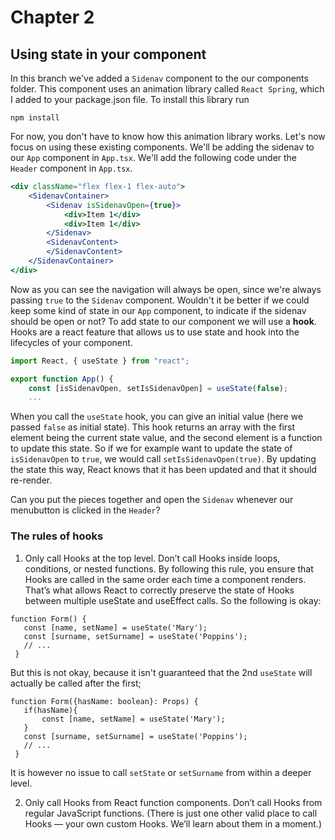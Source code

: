 # Chapter 2

## Using state in your component

In this branch we've added a `Sidenav` component to the our components folder. 
This component uses an animation library called `React Spring`, which I added to your package.json file.
To install this library run
```
npm install 
```

For now, you don't have to know how this animation library works. 
Let's now focus on using these existing components. We'll be adding the sidenav to our `App` component in `App.tsx`.
We'll add the following code under the `Header` component in `App.tsx`.

```jsx harmony
<div className="flex flex-1 flex-auto">
    <SidenavContainer>
        <Sidenav isSidenavOpen={true}>
            <div>Item 1</div>
            <div>Item 1</div>
        </Sidenav>
        <SidenavContent>
        </SidenavContent>
    </SidenavContainer>
</div>
```

Now as you can see the navigation will always be open, since we're always passing `true` to the `Sidenav` component.
Wouldn't it be better if we could keep some kind of state in our `App` component, to indicate if the sidenav should be open or not?
To add state to our component we will use a **hook**. Hooks are a react feature that allows us to use state and 
hook into the lifecycles of your component. 
```jsx harmony
import React, { useState } from "react";

export function App() {
    const [isSidenavOpen, setIsSidenavOpen] = useState(false);
    ...
```
When you call the `useState` hook, you can give an initial value (here we passed `false` as initial state).
This hook returns an array with the first element being the current state value, 
and the second element is a function to update this state. So if we for example want to update the state 
of `isSidenavOpen` to `true`, we would call `setIsSidenavOpen(true)`. 
By updating the state this way, React knows that it has been updated and that it should re-render.

Can you put the pieces together and open the `Sidenav` whenever our menubutton is clicked in the `Header`?

### The rules of hooks
1. Only call Hooks at the top level. Don’t call Hooks inside loops, conditions, or nested functions.
By following this rule, you ensure that Hooks are called in the same order each time a component renders.
That’s what allows React to correctly preserve the state of Hooks between multiple useState and useEffect calls.
So the following is okay:
```
function Form() {
   const [name, setName] = useState('Mary');
   const [surname, setSurname] = useState('Poppins');
   // ...
 }
```
But this is not okay, because it isn't guaranteed that the 2nd `useState` will actually be called after the first;
```
function Form({hasName: boolean}: Props) {
   if(hasName){
       const [name, setName] = useState('Mary');
   }
   const [surname, setSurname] = useState('Poppins');
   // ...
 }
```

It is however no issue to call `setState` or `setSurname` from within a deeper level.

2. Only call Hooks from React function components. Don’t call Hooks from regular JavaScript functions. (There is just one other valid place to call Hooks — your own custom Hooks. We’ll learn about them in a moment.)
